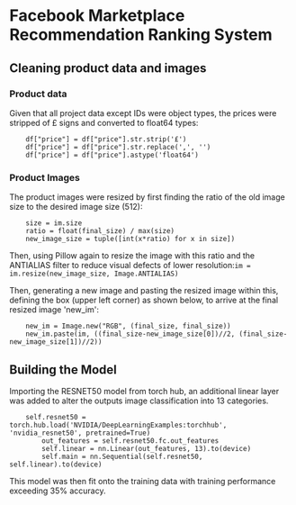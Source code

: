 # Facebook Marketplace Recommendation Ranking System

## Cleaning product data and images
### Product data
Given that all project data except IDs were object types, the prices were stripped of £ signs and converted to float64 types:
```
    df["price"] = df["price"].str.strip('£')
    df["price"] = df["price"].str.replace(',', '')
    df["price"] = df["price"].astype('float64')
```
### Product Images
The product images were resized by first finding the ratio of the old image size to the desired image size (512):
```
    size = im.size
    ratio = float(final_size) / max(size)
    new_image_size = tuple([int(x*ratio) for x in size])
```

Then, using Pillow again to resize the image with this ratio and the ANTIALIAS filter to reduce visual defects of lower resolution:`im = im.resize(new_image_size, Image.ANTIALIAS)`

Then, generating a new image and pasting the resized image within this, defining the box (upper left corner) as shown below, to arrive at the final resized image 'new_im':
```
    new_im = Image.new("RGB", (final_size, final_size))
    new_im.paste(im, ((final_size-new_image_size[0])//2, (final_size-new_image_size[1])//2))
``` 

## Building the Model
Importing the RESNET50 model from torch hub, an additional linear layer was added to alter the outputs image classification into 13 categories.

```
    self.resnet50 = torch.hub.load('NVIDIA/DeepLearningExamples:torchhub', 'nvidia_resnet50', pretrained=True)
        out_features = self.resnet50.fc.out_features
        self.linear = nn.Linear(out_features, 13).to(device)
        self.main = nn.Sequential(self.resnet50, self.linear).to(device)
```

This model was then fit onto the training data with training performance exceeding 35% accuracy. 
 